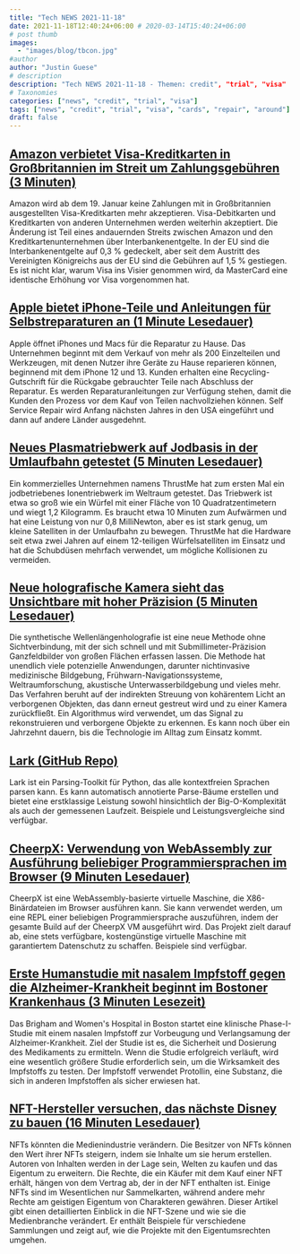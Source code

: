 ```yaml
---
title: "Tech NEWS 2021-11-18"
date: 2021-11-18T12:40:24+06:00 # 2020-03-14T15:40:24+06:00
# post thumb
images:
  - "images/blog/tbcon.jpg"
#author
author: "Justin Guese"
# description
description: "Tech NEWS 2021-11-18 - Themen: credit", "trial", "visa"
# Taxonomies
categories: ["news", "credit", "trial", "visa"]
tags: ["news", "credit", "trial", "visa", "cards", "repair", "around"]
draft: false
---
```


## [Amazon verbietet Visa-Kreditkarten in Großbritannien im Streit um Zahlungsgebühren (3 Minuten)](https://www.theverge.com/2021/11/17/22786966/amazon-visa-credit-card-ban-alternatives-fees?scrolla=5eb6d68b7fedc32c19ef33b4)

 Amazon wird ab dem 19. Januar keine Zahlungen mit in Großbritannien ausgestellten Visa-Kreditkarten mehr akzeptieren. Visa-Debitkarten und Kreditkarten von anderen Unternehmen werden weiterhin akzeptiert. Die Änderung ist Teil eines andauernden Streits zwischen Amazon und den Kreditkartenunternehmen über Interbankenentgelte. In der EU sind die Interbankenentgelte auf 0,3 % gedeckelt, aber seit dem Austritt des Vereinigten Königreichs aus der EU sind die Gebühren auf 1,5 % gestiegen. Es ist nicht klar, warum Visa ins Visier genommen wird, da MasterCard eine identische Erhöhung vor Visa vorgenommen hat.

## [Apple bietet iPhone-Teile und Anleitungen für Selbstreparaturen an (1 Minute Lesedauer)](https://www.theverge.com/2021/11/17/22787144/apple-home-repair-iphone-mac-parts-tools-instructions?scrolla=5eb6d68b7fedc32c19ef33b4)

 Apple öffnet iPhones und Macs für die Reparatur zu Hause. Das Unternehmen beginnt mit dem Verkauf von mehr als 200 Einzelteilen und Werkzeugen, mit denen Nutzer ihre Geräte zu Hause reparieren können, beginnend mit dem iPhone 12 und 13. Kunden erhalten eine Recycling-Gutschrift für die Rückgabe gebrauchter Teile nach Abschluss der Reparatur. Es werden Reparaturanleitungen zur Verfügung stehen, damit die Kunden den Prozess vor dem Kauf von Teilen nachvollziehen können. Self Service Repair wird Anfang nächsten Jahres in den USA eingeführt und dann auf andere Länder ausgedehnt.

## [Neues Plasmatriebwerk auf Jodbasis in der Umlaufbahn getestet (5 Minuten Lesedauer)](https://arstechnica.com/science/2021/11/new-iodine-based-plasma-thruster-tested-in-orbit/)

 Ein kommerzielles Unternehmen namens ThrustMe hat zum ersten Mal ein jodbetriebenes Ionentriebwerk im Weltraum getestet. Das Triebwerk ist etwa so groß wie ein Würfel mit einer Fläche von 10 Quadratzentimetern und wiegt 1,2 Kilogramm. Es braucht etwa 10 Minuten zum Aufwärmen und hat eine Leistung von nur 0,8 MilliNewton, aber es ist stark genug, um kleine Satelliten in der Umlaufbahn zu bewegen. ThrustMe hat die Hardware seit etwa zwei Jahren auf einem 12-teiligen Würfelsatelliten im Einsatz und hat die Schubdüsen mehrfach verwendet, um mögliche Kollisionen zu vermeiden.

## [Neue holografische Kamera sieht das Unsichtbare mit hoher Präzision (5 Minuten Lesedauer)](https://phys.org/news/2021-11-holographic-camera-unseen-high-precision.html)

 Die synthetische Wellenlängenholografie ist eine neue Methode ohne Sichtverbindung, mit der sich schnell und mit Submillimeter-Präzision Ganzfeldbilder von großen Flächen erfassen lassen. Die Methode hat unendlich viele potenzielle Anwendungen, darunter nichtinvasive medizinische Bildgebung, Frühwarn-Navigationssysteme, Weltraumforschung, akustische Unterwasserbildgebung und vieles mehr. Das Verfahren beruht auf der indirekten Streuung von kohärentem Licht an verborgenen Objekten, das dann erneut gestreut wird und zu einer Kamera zurückfließt. Ein Algorithmus wird verwendet, um das Signal zu rekonstruieren und verborgene Objekte zu erkennen. Es kann noch über ein Jahrzehnt dauern, bis die Technologie im Alltag zum Einsatz kommt.

## [Lark (GitHub Repo)](https://github.com/lark-parser/lark)

 Lark ist ein Parsing-Toolkit für Python, das alle kontextfreien Sprachen parsen kann. Es kann automatisch annotierte Parse-Bäume erstellen und bietet eine erstklassige Leistung sowohl hinsichtlich der Big-O-Komplexität als auch der gemessenen Laufzeit. Beispiele und Leistungsvergleiche sind verfügbar.

## [CheerpX: Verwendung von WebAssembly zur Ausführung beliebiger Programmiersprachen im Browser (9 Minuten Lesedauer)](https://medium.com/leaningtech/cheerpx-using-webassembly-to-run-any-programming-language-in-the-browser-3306e1b68f06)

 CheerpX ist eine WebAssembly-basierte virtuelle Maschine, die X86-Binärdateien im Browser ausführen kann. Sie kann verwendet werden, um eine REPL einer beliebigen Programmiersprache auszuführen, indem der gesamte Build auf der CheerpX VM ausgeführt wird. Das Projekt zielt darauf ab, eine stets verfügbare, kostengünstige virtuelle Maschine mit garantiertem Datenschutz zu schaffen. Beispiele sind verfügbar.

## [Erste Humanstudie mit nasalem Impfstoff gegen die Alzheimer-Krankheit beginnt im Bostoner Krankenhaus (3 Minuten Lesezeit)](https://www.cbsnews.com/news/alzheimers-disease-nasal-vaccine-human-trial-to-begin-at-boston-hospital/)

 Das Brigham and Women's Hospital in Boston startet eine klinische Phase-I-Studie mit einem nasalen Impfstoff zur Vorbeugung und Verlangsamung der Alzheimer-Krankheit. Ziel der Studie ist es, die Sicherheit und Dosierung des Medikaments zu ermitteln. Wenn die Studie erfolgreich verläuft, wird eine wesentlich größere Studie erforderlich sein, um die Wirksamkeit des Impfstoffs zu testen. Der Impfstoff verwendet Protollin, eine Substanz, die sich in anderen Impfstoffen als sicher erwiesen hat.

## [NFT-Hersteller versuchen, das nächste Disney zu bauen (16 Minuten Lesedauer)](https://www.theverge.com/22785051/nft-collectibles-intellectual-property-decentralized-disney)

 NFTs könnten die Medienindustrie verändern. Die Besitzer von NFTs können den Wert ihrer NFTs steigern, indem sie Inhalte um sie herum erstellen. Autoren von Inhalten werden in der Lage sein, Welten zu kaufen und das Eigentum zu erweitern. Die Rechte, die ein Käufer mit dem Kauf einer NFT erhält, hängen von dem Vertrag ab, der in der NFT enthalten ist. Einige NFTs sind im Wesentlichen nur Sammelkarten, während andere mehr Rechte am geistigen Eigentum von Charakteren gewähren. Dieser Artikel gibt einen detaillierten Einblick in die NFT-Szene und wie sie die Medienbranche verändert. Er enthält Beispiele für verschiedene Sammlungen und zeigt auf, wie die Projekte mit den Eigentumsrechten umgehen.

